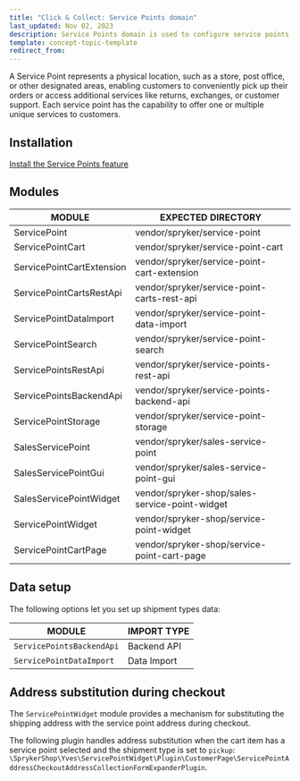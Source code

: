 ```yaml
---
title: "Click & Collect: Service Points domain"
last_updated: Nov 02, 2023
description: Service Points domain is used to configure service points, addresses, stores, service types, and services.
template: concept-topic-template
redirect_from:
---
```



A Service Point represents a physical location, such as a store, post office, or other designated areas, enabling customers to conveniently pick up their orders or access additional services like returns, exchanges, or customer support. Each service point has the capability to offer one or multiple unique services to customers.

## Installation

[Install the Service Points feature](/docs/pbc/all/service-point-management/{{page.version}}/unified-commerce/install-features/install-the-service-points-feature.html)

## Modules

| MODULE                    | EXPECTED DIRECTORY                             |
|---------------------------|------------------------------------------------|
| ServicePoint              | vendor/spryker/service-point                   |
| ServicePointCart          | vendor/spryker/service-point-cart              |
| ServicePointCartExtension | vendor/spryker/service-point-cart-extension    |
| ServicePointCartsRestApi  | vendor/spryker/service-point-carts-rest-api    |
| ServicePointDataImport    | vendor/spryker/service-point-data-import       |
| ServicePointSearch        | vendor/spryker/service-point-search            |
| ServicePointsRestApi      | vendor/spryker/service-points-rest-api         |
| ServicePointsBackendApi   | vendor/spryker/service-points-backend-api      |
| ServicePointStorage       | vendor/spryker/service-point-storage           |
| SalesServicePoint         | vendor/spryker/sales-service-point             |
| SalesServicePointGui      | vendor/spryker/sales-service-point-gui         |
| SalesServicePointWidget   | vendor/spryker-shop/sales-service-point-widget |
| ServicePointWidget        | vendor/spryker-shop/service-point-widget       |
| ServicePointCartPage      | vendor/spryker-shop/service-point-cart-page    |

## Data setup

The following options let you set up shipment types data:

| MODULE | IMPORT TYPE |
| - | - |
| `ServicePointsBackendApi` | Backend API |
| `ServicePointDataImport` | Data Import |


## Address substitution during checkout

The `ServicePointWidget` module provides a mechanism for substituting the shipping address with the service point address during checkout.

The following plugin handles address substitution when the cart item has a service point selected and the shipment type is set to `pickup`: `\SprykerShop\Yves\ServicePointWidget\Plugin\CustomerPage\ServicePointAddressCheckoutAddressCollectionFormExpanderPlugin`.
